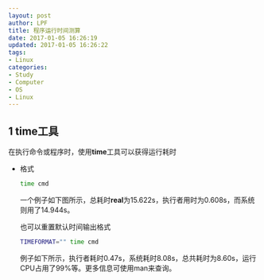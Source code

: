 ```yaml
---
layout: post
author: LPF
title: 程序运行时间测算
date: 2017-01-05 16:26:19
updated: 2017-01-05 16:26:22
tags:
- Linux
categories:
- Study
- Computer
- OS
- Linux
---
```

## 1 time工具

在执行命令或程序时，使用**time**工具可以获得运行耗时

- 格式

    ```sh
    time cmd
    ```
    一个例子如下图所示，总耗时**real**为15.622s，执行者用时为0.608s，而系统则用了14.944s。
    

    也可以重置默认时间输出格式
    ```sh
    TIMEFORMAT="" time cmd
    ```
    例子如下所示，执行者耗时0.47s，系统耗时8.08s，总共耗时为8.60s，运行CPU占用了99%等。更多信息可使用man来查询。
    